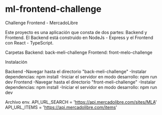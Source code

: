 # ml-frontend-challenge
Challenge Frontend - MercadoLibre

Este proyecto es una aplicación que consta de dos partes: Backend y Frontend. El Backend está construido en NodeJs - Express y el Frontend con React - TypeScript. 

Carpetas
Backend: back-meli-challenge
Frontend: front-melo-challenge

Instalación

Backend
-Navegar hasta el directorio "back-meli-challenge"
-Instalar dependencias: npm install
-Iniciar el servidor en modo desarrollo: npm run dev
Frontend
-Navegar hasta el directorio "front-meli-challenge"
-Instalar dependencias: npm install
-Iniciar el servidor en modo desarrollo: npm run dev


Archivo env.
API_URL_SEARCH = 'https://api.mercadolibre.com/sites/MLA'
API_URL_ITEMS = 'https://api.mercadolibre.com/items'